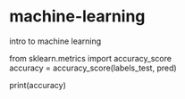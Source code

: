 # machine-learning
intro to machine learning

from sklearn.metrics import accuracy_score </br>
accuracy = accuracy_score(labels_test, pred)</br>

print(accuracy)</br>
